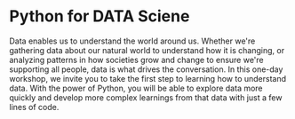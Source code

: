 # Python for DATA Sciene

Data enables us to understand the world around us. Whether we're gathering 
data about our natural world to understand how it is changing, or analyzing 
patterns in how societies grow and change to ensure we're supporting all 
people, data is what drives the conversation. In this one-day workshop, we 
invite you to take the first step to learning how to understand data. With 
the power of Python, you will be able to explore data more quickly and 
develop more complex learnings from that data with just a few lines of code. 
